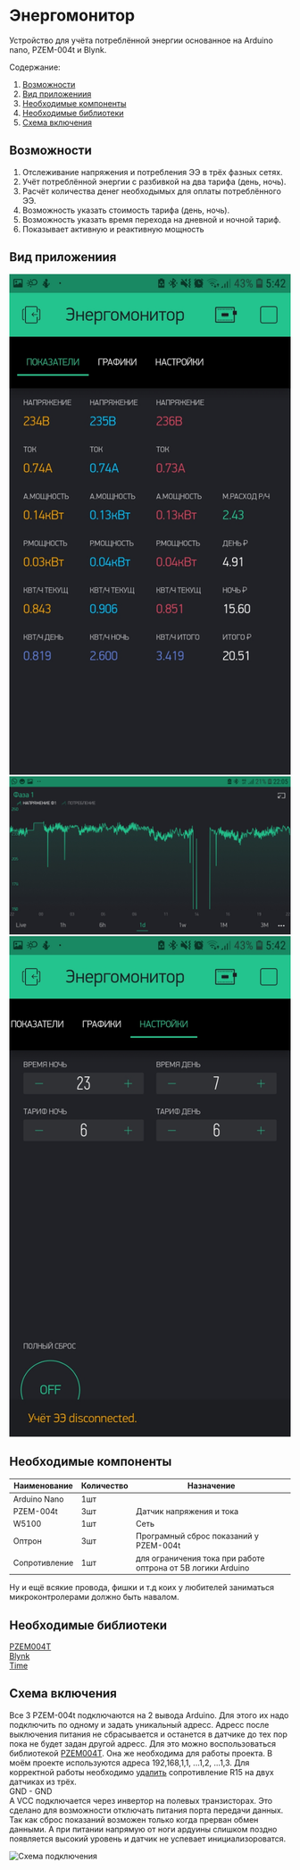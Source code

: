 # Энергомонитор

Устройство для учёта потреблённой энергии основанное на Arduino nano, PZEM-004t и Blynk.

Содержание:  
1. [Возможности](#id1)
2. [Вид приложениия](#id2)
3. [Необходимые компоненты](#id3)
3. [Необходимые библиотеки](#id4)
4. [Схема включения](#id5)


Возможности <a name="id1"></a>
-----------------------------------
1. Отслеживание напряжения и потребления ЭЭ в трёх фазных сетях.
2. Учёт потреблённой энергии с разбивкой на два тарифа (день, ночь).
3. Расчёт количества денег необходымых для оплаты потреблённого ЭЭ.
4. Возможность указать стоимость тарифа (день, ночь).
5. Возможность указать время перехода на дневной и ночной тариф.
6. Показывает активную и реактивную мощность


Вид приложениия<a name="id2"></a>
--------------------
![Программа](https://github.com/dodther/-/blob/master/images/Energy.JPG)
![График](https://github.com/dodther/-/blob/master/images/%D0%93%D1%80%D0%B0%D1%84%D0%B8%D0%BA.JPG)
![Настройки](https://github.com/dodther/-/blob/master/images/%D0%9D%D0%B0%D1%81%D1%82%D1%80%D0%BE%D0%B9%D0%BA%D0%B8.jpg)


Необходимые компоненты<a name="id3"></a>
------------------

Наименование    | Количество  | Назначение 
----------------|-------------|------------
Arduino Nano    | 1шт         |
PZEM-004t       | 3шт         | Датчик напряжения и тока
W5100           | 1шт         | Сеть
Оптрон          | 3шт         | Програмный сброс показаний у PZEM-004t
Сопротивление   | 1шт         | для ограничения тока при работе оптрона от 5В логики Arduino

Ну и ещё всякие провода, фишки и т.д коих у любителей заниматься микроконтролерами должно быть навалом.

Необходимые библиотеки<a name="id4"></a>
-----------------------
[PZEM004T](https://github.com/olehs/PZEM004T)  
[Blynk](https://github.com/blynkkk/blynk-library)  
[Time](https://github.com/PaulStoffregen/Time)  




Схема включения<a name="id5"></a>
--------------

Все 3 PZEM-004t подключаются на 2 вывода Arduino. Для этого их надо подключить по одному и задать уникальный адресс. Адресс после выключения питания не сбрасывается и останется в датчике до тех пор пока не будет задан другой адресс. Для это можно воспользоваться библиотекой [PZEM004T](https://github.com/olehs/PZEM004T). Она же необходима для работы проекта. В моём проекте используются адреса 192,168,1,1, ...1,2, ...1,3.   Для корректной работы необходимо [удалить](https://github.com/zbx-sadman/zabbuino/issues/8#issuecomment-293243993) сопротивление R15 на двух датчиках из трёх.  
GND - GND  
А VCC подключается через инвертор на полевых транзисторах. Это сделано для возможности отключать питания порта передачи данных. Так как сброс показаний возможен только когда прерван обмен данными. А при питании напрямую от ноги ардуины слишком поздно появляется высокий уровень и датчик не успевает инициализороватся.  

![Схема подключения](https://github.com/dodther/Energomonitor/blob/master/images/%D0%A1%D1%85%D0%B5%D0%BC%D0%B0.png)


